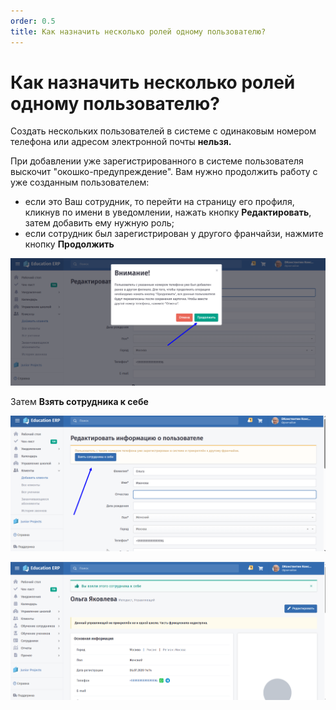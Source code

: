 ```yaml
---
order: 0.5
title: Как назначить несколько ролей одному пользователю?
---
```


# Как назначить несколько ролей одному пользователю?

Создать нескольких пользователей в системе с одинаковым номером телефона или адресом электронной почты **нельзя.**

При добавлении уже зарегистрированного в системе пользователя выскочит "окошко-предупреждение". Вам нужно продолжить работу с уже созданным пользователем:

* если это Ваш сотрудник, то перейти на страницу его профиля, кликнув по имени в уведомлении, нажать кнопку **Редактировать**, затем добавить ему нужную роль;
* если сотрудник был зарегистрирован у другого франчайзи, нажмите кнопку **Продолжить**

![](<../.gitbook/assets/image (103).png>)

Затем **Взять сотрудника к себе**

![](<../.gitbook/assets/image (104).png>)

![](<../.gitbook/assets/image (105).png>)